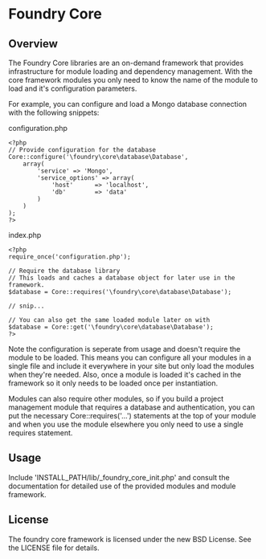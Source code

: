 Foundry Core
============

Overview
--------

The Foundry Core libraries are an on-demand framework that provides infrastructure for module loading and dependency management. With the core framework modules you only need to know the name of the module to load and it's configuration parameters.

For example, you can configure and load a Mongo database connection with the following snippets:

configuration.php

    <?php
    // Provide configuration for the database
    Core::configure('\foundry\core\database\Database',
        array(
            'service' => 'Mongo',
            'service_options' => array(
                'host'      => 'localhost',
                'db'        => 'data'
            )
        )
    );
    ?>

index.php

    <?php
    require_once('configuration.php');
    
    // Require the database library
    // This loads and caches a database object for later use in the framework.
    $database = Core::requires('\foundry\core\database\Database');
    
    // snip...

    // You can also get the same loaded module later on with
    $database = Core::get('\foundry\core\database\Database');
    ?>

Note the configuration is seperate from usage and doesn't require the module to be loaded. This means you can configure all your modules in a single file and include it everywhere in your site but only load the modules when they're needed. Also, once a module is loaded it's cached in the framework so it only needs to be loaded once per instantiation.

Modules can also require other modules, so if you build a project management module that requires a database and authentication, you can put the necessary Core::requires('...') statements at the top of your module and when you use the module elsewhere you only need to use a single requires statement. 

Usage
-----

Include 'INSTALL_PATH/lib/_foundry_core_init.php' and consult the documentation for detailed use of the provided modules and module framework.

License
-------

The foundry core framework is licensed under the new BSD License. See the LICENSE file for details.

